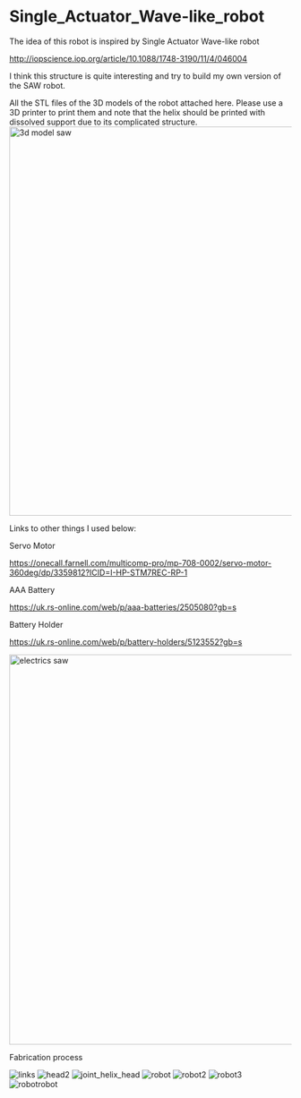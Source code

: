 # Single_Actuator_Wave-like_robot

The idea of this robot is inspired by Single Actuator Wave-like robot

http://iopscience.iop.org/article/10.1088/1748-3190/11/4/046004

I think this structure is quite interesting and try to build my own version of the SAW robot.

All the STL files of the 3D models of the robot attached here. Please use a 3D printer to print them and note that the helix should be printed with dissolved support due to its complicated structure.
<img width="695" alt="3d model saw" src="https://github.com/PlutoHu21/Single_Actuator_Wave-like_robot/assets/60218283/a59b736e-904b-426a-b647-906b9620112d">

Links to other things I used below:

Servo Motor

https://onecall.farnell.com/multicomp-pro/mp-708-0002/servo-motor-360deg/dp/3359812?ICID=I-HP-STM7REC-RP-1

AAA Battery

https://uk.rs-online.com/web/p/aaa-batteries/2505080?gb=s

Battery Holder

https://uk.rs-online.com/web/p/battery-holders/5123552?gb=s

<img width="697" alt="electrics saw" src="https://github.com/PlutoHu21/Single_Actuator_Wave-like_robot/assets/60218283/6779b1f2-b5ae-4dd9-9816-5b4288c7fa6d">

Fabrication process

![links](https://github.com/PlutoHu21/Single_Actuator_Wave-like_robot/assets/60218283/2d2c6f9e-3bfe-40a7-ad94-32f44bfd5832)
![head2](https://github.com/PlutoHu21/Single_Actuator_Wave-like_robot/assets/60218283/f9bfb9a7-fab1-400a-a307-ff39dd938042)
![joint_helix_head](https://github.com/PlutoHu21/Single_Actuator_Wave-like_robot/assets/60218283/7b72c0a8-ce5d-44f9-9333-5fefcec50fd9)
![robot](https://github.com/PlutoHu21/Single_Actuator_Wave-like_robot/assets/60218283/e65b404e-7ca0-4894-9486-d464e937ebd3)
![robot2](https://github.com/PlutoHu21/Single_Actuator_Wave-like_robot/assets/60218283/428d3b18-a7b4-49cb-bcf3-77817b03e912)
![robot3](https://github.com/PlutoHu21/Single_Actuator_Wave-like_robot/assets/60218283/abba706b-d326-459d-81be-b19356c9d314)
![robotrobot](https://github.com/PlutoHu21/Single_Actuator_Wave-like_robot/assets/60218283/74eedff7-f940-45c3-bf48-99ae0813a3e8)
